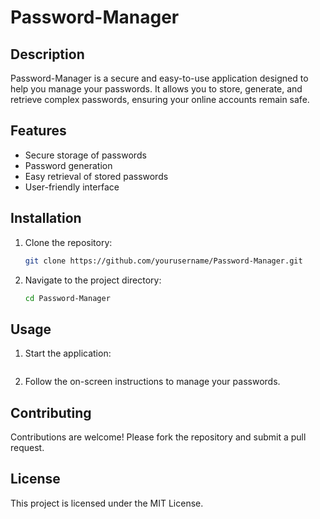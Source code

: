 # Password-Manager
## Description
Password-Manager is a secure and easy-to-use application designed to help you manage your passwords. It allows you to store, generate, and retrieve complex passwords, ensuring your online accounts remain safe.

## Features
- Secure storage of passwords
- Password generation
- Easy retrieval of stored passwords
- User-friendly interface

## Installation
1. Clone the repository:
    ```bash
    git clone https://github.com/yourusername/Password-Manager.git
    ```
2. Navigate to the project directory:
    ```bash
    cd Password-Manager
    ```

## Usage
1. Start the application:
    ```bash
    
    ```
2. Follow the on-screen instructions to manage your passwords.

## Contributing
Contributions are welcome! Please fork the repository and submit a pull request.

## License
This project is licensed under the MIT License.